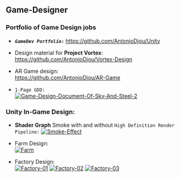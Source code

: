 ## Game-Designer
### Portfolio of Game Design jobs

+ <b><i>`GameDev Portfolio:`</i></b>
https://github.com/AntonioDjou/Unity

+ Design material for <b>Project Vortex</b>:
<br>https://github.com/AntonioDjou/Vortex-Design</br>

+ AR Game design:
<br>https://github.com/AntonioDjou/AR-Game</br>

+ `1-Page GDD:`
<br><a href="https://ibb.co/MGThvtp"><img src="https://i.ibb.co/WP93hMF/Game-Design-Document-Of-Sky-And-Steel-2.png" alt="Game-Design-Document-Of-Sky-And-Steel-2" border="0"></a> </br>

### Unity In-Game Design:
+ <b>Shader Graph</b> Smoke with and without `High Definition Render Pipeline:`
<a href="https://imgbb.com/"><img src="https://i.ibb.co/vDBmRNg/Smoke-Effect.png" alt="Smoke-Effect" border="0"></a>

+ Farm Design:
<br> <a href="https://ibb.co/2kw96b7"><img src="https://i.ibb.co/S32jxLX/Farm.jpg" alt="Farm" border="0"></a> </br>

+ Factory Design:
<br><a href="https://ibb.co/1Gq6F8q"><img src="https://i.ibb.co/zVRJqGR/Factory-01.jpg" alt="Factory-01" border="0"></a>
<a href="https://ibb.co/w6dJxRJ"><img src="https://i.ibb.co/9YpwCNw/Factory-02.jpg" alt="Factory-02" border="0"></a>
<a href="https://ibb.co/2PB34nB"><img src="https://i.ibb.co/nfSMJgS/Factory-03.jpg" alt="Factory-03" border="0"></a></br>

